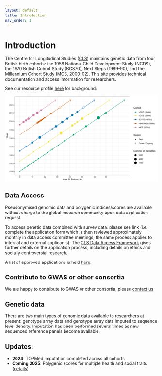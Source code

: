 ```yaml
---
layout: default
title: Introduction
nav_order: 1
---
```


# **Introduction** 

The Centre for Longitudinal Studies ([CLS](https://cls.ucl.ac.uk)) maintains genetic data from four British birth cohorts: the 1958 National Child Development Study (NCDS), the 1970 British Cohort Study (BCS70), Next Steps (1989-90), and the Millennium Cohort Study (MCS, 2000-02). This site provides technical documentation and access information for researchers.

See our resource profile <a href="https://www.medrxiv.org/content/10.1101/2024.11.06.24316761v1">here</a> for background: 

[![CLS Cohort Timeline](fig1.png)](https://www.medrxiv.org/content/10.1101/2024.11.06.24316761v1)

## Data Access

Pseudonymised genomic data and polygenic indices/scores are available without charge to the global research community upon data application request.

To access genetic data combined with survey data, please see <a href="https://cls.ucl.ac.uk/data-access-training/data-access/">link</a> (i.e., complete the application form which is then reviewed approximately monthly in data access committee meetings; the same process applies to internal and external applicants). The <a href="https://cls.ucl.ac.uk/wp-content/uploads/2017/02/CLS_Data_Access_Framework.pdf">CLS Data Access Framework</a> gives further details on the application process, including details on ethics and socially controversial research. 

A list of approved applications is held <a href="https://cls.ucl.ac.uk/wp-content/uploads/2017/02/dac_projects_register.pdf">here</a>.

## Contribute to GWAS or other consortia

We are happy to contribute to GWAS or other consortia, please [contact us](mailto:clsdata@ucl.ac.uk).

## Genetic data

There are two main types of genomic data available to researchers at present: genotype array data and genotype array data imputed to sequence level density. Imputation has been performed several times as new sequenced reference panels become available. 

## Updates:

- **2024**: TOPMed imputation completed across all cohorts
- **Coming 2025**: Polygenic scores for multiple health and social traits ([details](/docs/PRS.html))

